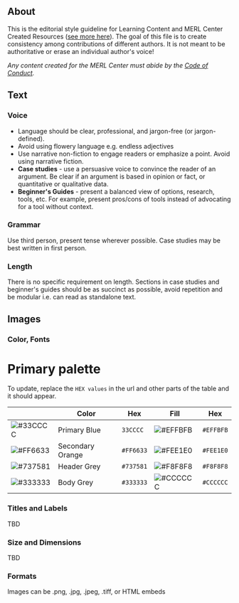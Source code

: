 ## About

This is the editorial style guideline for Learning Content and MERL Center Created Resources ([see more here](https://github.com/MERLTech/MERL-Center-public/edit/master/How-to-Contribute/Contributing-ReadMe.md)). The goal of this file is to create consistency among contributions of different authors. It is not meant to be authoritative or erase an individual author's voice!

*Any content created for the MERL Center must abide by the [Code of Conduct](https://github.com/MERLTech/MERL-Center-public/blob/master/How-to-Contribute/CODE_OF_CONDUCT.md).*

## Text

### Voice

- Language should be clear, professional, and jargon-free (or jargon-defined). 
- Avoid using flowery language e.g. endless adjectives
- Use narrative non-fiction to engage readers or emphasize a point. Avoid using narrative fiction.
- **Case studies** -  use a persuasive voice to convince the reader of an argument. Be clear if an argument is based in opinion or fact, or quantitative or qualitative data. 
- **Beginner's Guides** - present a balanced view of options, research, tools, etc. For example, present pros/cons of tools instead of advocating for a tool without context.

### Grammar

Use third person, present tense wherever possible. Case studies may be best written in first person.

### Length

There is no specific requirement on length. Sections in case studies and beginner's guides should be as succinct as possible, avoid repetition and be modular i.e. can read as standalone text.

## Images

### Color, Fonts

# Primary palette

To update, replace the `HEX values` in the url and other parts of the table and it should appear.

|  | Color | Hex | Fill | Hex |
|--|--|--|--|--|
| ![#33CCCC](https://placehold.it/20/33CCCC/000000?text=+) | Primary Blue | `33CCCC` | ![#EFFBFB](https://placehold.it/20/EFFBFB/000000?text=+) | `#EFFBFB`|
| ![#FF6633](https://placehold.it/20/FF6633/000000?text=+) | Secondary Orange | `#FF6633` | ![#FEE1E0](https://placehold.it/20/FEE1E0/000000?text=+)  | `#FEE1E0` |
| ![#737581](https://placehold.it/20/737581/000000?text=+) | Header Grey | `#737581` | ![#F8F8F8](https://placehold.it/20/F8F8F8/000000?text=+) | `#F8F8F8` |
![#333333](https://placehold.it/20/333333/000000?text=+) | Body Grey | `#333333` | ![#CCCCCC](https://placehold.it/20/CCCCCC/000000?text=+) | `#CCCCCC` |


### Titles and Labels

TBD

### Size and Dimensions

TBD

### Formats

Images can be .png, .jpg, .jpeg, .tiff, or HTML embeds
